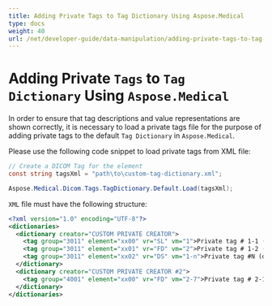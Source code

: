```yaml
---
title: Adding Private Tags to Tag Dictionary Using Aspose.Medical
type: docs
weight: 40
url: /net/developer-guide/data-manipulation/adding-private-tags-to-tag-dictionary/
---
```


# Adding Private `Tags` to `Tag Dictionary` Using `Aspose.Medical`

In order to ensure that tag descriptions and value representations are shown correctly, it is necessary to load a private tags file for the purpose of adding private tags to the default `Tag Dictionary` in `Aspose.Medical`.

Please use the following code snippet to load private tags from XML file:

```csharp
// Create a DICOM Tag for the element
const string tagsXml = "path\to\custom-tag-dictionary.xml";

Aspose.Medical.Dicom.Tags.TagDictionary.Default.Load(tagsXml);
```

`XML` file must have the following structure:

```xml
<?xml version="1.0" encoding="UTF-8"?>
<dictionaries>
  <dictionary creator="CUSTOM PRIVATE CREATOR">
    <tag group="3011" element="xx00" vr="SL" vm="1">Private tag # 1-1 (description)</tag>
    <tag group="3011" element="xx01" vr="FD" vm="2">Private tag # 1-2 (description)</tag>
    <tag group="3011" element="xx02" vr="DS" vm="1-n">Private tag #N (description)</tag>
  </dictionary>
  <dictionary creator="CUSTOM PRIVATE CREATOR #2">
    <tag group="4001" element="xx00" vr="FD" vm="2-7">Private tag # 2-1</tag>
  </dictionary>
</dictionaries>
```

